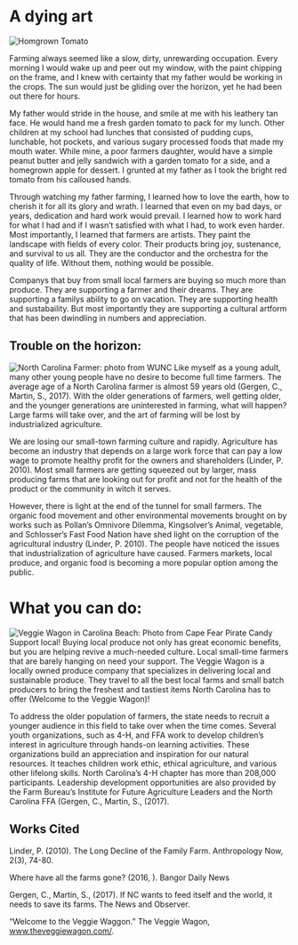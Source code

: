 # A dying art

![Homgrown Tomato](https://image.shutterstock.com/image-photo/fresh-ripe-red-tomatoes-some-260nw-1033484215.jpg)


Farming always seemed like a slow, dirty, unrewarding occupation. Every morning I would wake up and peer out my window, with the paint chipping on the frame, and I knew with certainty that my father would be working in the crops. The sun would just be gliding over the horizon, yet he had been out there for hours. 
	
My father would stride in the house, and smile at me with his leathery tan face. He would hand me a fresh garden tomato to pack for my lunch. Other children at my school had lunches that consisted of pudding cups, lunchable, hot pockets, and various sugary processed foods that made my mouth water. While mine, a poor farmers daughter, would have a simple peanut butter and jelly sandwich with a garden tomato for a side, and a homegrown apple for dessert. I grunted at my father as I took the bright red tomato from his calloused hands.  
	
Through watching my father farming, I learned how to love the earth, how to cherish it for all its glory and wrath. I learned that even on my bad days, or years, dedication and hard work would prevail. I learned how to work hard for what I had and if I wasn’t satisfied with what I had, to work even harder. Most importantly, I learned that farmers are artists. They paint the landscape with fields of every color. Their products bring joy, sustenance, and survival to us all. They are the conductor and the orchestra for the quality of life. Without them, nothing would be possible. 

Companys that buy from small local farmers are buying so much more than produce. They are supporting a farmer and their dreams. They are supporting a familys ability to go on vacation. They are supporting health and sustabaility. But most importantly they are supporting a cultural artform that has been dwindling in numbers and appreciation. 

## Trouble on the horizon:
![North Carolina Farmer: photo from WUNC](https://www.wunc.org/sites/wunc/files/styles/medium/public/201804/tobacco_farm.jpg)
Like myself as a young adult, many other young people have no desire to become full time farmers. The average age of a North Carolina farmer is almost 59 years old (Gergen, C., Martin, S., 2017). With the older generations of farmers, well getting older, and the younger generations are uninterested in farming, what will happen? Large farms will take over, and the art of farming will be lost by industrialized agriculture. 
	
 We are losing our small-town farming culture and rapidly. Agriculture has become an industry that depends on a large work force that can pay a low wage to promote healthy profit for the owners and shareholders (Linder, P. 2010). Most small farmers are getting squeezed out by larger, mass producing farms that are looking out for profit and not for the health of the product or the community in witch it serves. 
	
However, there is light at the end of the tunnel for small farmers. The organic food movement and other environmental movements brought on by works such as Pollan’s Omnivore Dilemma, Kingsolver’s Animal, vegetable, and Schlosser’s Fast Food Nation have shed light on the corruption of the agricultural industry (Linder, P. 2010). The people have noticed the issues that industrialization of agriculture have caused. Farmers markets, local produce, and organic food is becoming a more popular option among the public. 

# What you can do:
![Veggie Wagon in Carolina Beach: Photo from Cape Fear Pirate Candy](http://www.capefearpiratecandy.com/wp-content/uploads/2016/06/The-Veggie-Wagon.jpg)
Support local! Buying local produce not only has great economic benefits, but you are helping revive a much-needed culture. Local small-time farmers that are barely hanging on need your support. The Veggie Wagon is a locally owned produce company that specializes in delivering local and sustainable produce. They travel to all the best local farms and small batch producers to bring the freshest and tastiest items North Carolina has to offer (Welcome to the Veggie Wagon)! 

To address the older population of farmers, the state needs to recruit a younger audience in this field to take over when the time comes. Several youth organizations, such as 4-H, and FFA work to develop children’s interest in agriculture through hands-on learning activities. These organizations build an appreciation and inspiration for our natural resources. It teaches children work ethic, ethical agriculture, and various other lifelong skills. North Carolina’s 4-H chapter has more than 208,000 participants. Leadership development opportunities are also provided by the Farm Bureau’s Institute for Future Agriculture Leaders and the North Carolina FFA (Gergen, C., Martin, S., (2017).


## Works Cited
Linder, P. (2010). The Long Decline of the Family Farm. Anthropology Now, 2(3), 74-80. 

Where have all the farms gone? (2016, ). Bangor Daily News

Gergen, C., Martin, S., (2017). If NC wants to feed itself and the world, it needs to save its farms. The News and Observer.

“Welcome to the Veggie Waggon.” The Veggie Wagon, www.theveggiewagon.com/.
